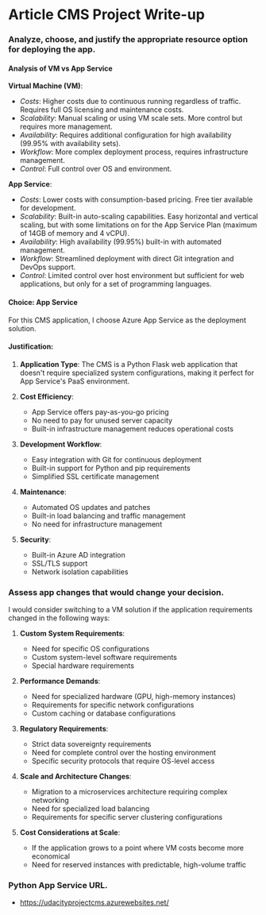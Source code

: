 # Article CMS Project Write-up

### Analyze, choose, and justify the appropriate resource option for deploying the app.

#### Analysis of VM vs App Service

**Virtual Machine (VM)**:
- *Costs*: Higher costs due to continuous running regardless of traffic. Requires full OS licensing and maintenance costs.
- *Scalability*: Manual scaling or using VM scale sets. More control but requires more management.
- *Availability*: Requires additional configuration for high availability (99.95% with availability sets).
- *Workflow*: More complex deployment process, requires infrastructure management.
- *Control*: Full control over OS and environment.

**App Service**:
- *Costs*: Lower costs with consumption-based pricing. Free tier available for development.
- *Scalability*: Built-in auto-scaling capabilities. Easy horizontal and vertical scaling, but with some limitations on for the App Service Plan (maximum of 14GB of memory and 4 vCPU).
- *Availability*: High availability (99.95%) built-in with automated management.
- *Workflow*: Streamlined deployment with direct Git integration and DevOps support.
- *Control*: Limited control over host environment but sufficient for web applications, but only for a set of programming languages.

#### Choice: App Service

For this CMS application, I choose Azure App Service as the deployment solution.

#### Justification:

1. **Application Type**: The CMS is a Python Flask web application that doesn't require specialized system configurations, making it perfect for App Service's PaaS environment.

2. **Cost Efficiency**: 
   - App Service offers pay-as-you-go pricing
   - No need to pay for unused server capacity
   - Built-in infrastructure management reduces operational costs

3. **Development Workflow**:
   - Easy integration with Git for continuous deployment
   - Built-in support for Python and pip requirements
   - Simplified SSL certificate management

4. **Maintenance**:
   - Automated OS updates and patches
   - Built-in load balancing and traffic management
   - No need for infrastructure management

5. **Security**:
   - Built-in Azure AD integration
   - SSL/TLS support
   - Network isolation capabilities

### Assess app changes that would change your decision.

I would consider switching to a VM solution if the application requirements changed in the following ways:

1. **Custom System Requirements**:
   - Need for specific OS configurations
   - Custom system-level software requirements
   - Special hardware requirements

2. **Performance Demands**:
   - Need for specialized hardware (GPU, high-memory instances)
   - Requirements for specific network configurations
   - Custom caching or database configurations

3. **Regulatory Requirements**:
   - Strict data sovereignty requirements
   - Need for complete control over the hosting environment
   - Specific security protocols that require OS-level access

4. **Scale and Architecture Changes**:
   - Migration to a microservices architecture requiring complex networking
   - Need for specialized load balancing
   - Requirements for specific server clustering configurations

5. **Cost Considerations at Scale**:
   - If the application grows to a point where VM costs become more economical
   - Need for reserved instances with predictable, high-volume traffic

### Python App Service URL.

   - https://udacityprojectcms.azurewebsites.net/